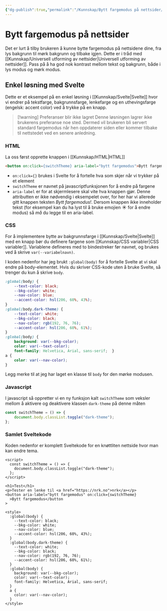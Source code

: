 ```yaml
---
{"dg-publish":true,"permalink":"/Kunnskap/Bytt fargemodus på nettsider/","title":"Bytt fargemodus på nettsider","tags":["it1","svelte","css"]}
---
```



# Bytt fargemodus på nettsider
Det er lurt å tilby brukeren å kunne bytte fargemodus på nettsidene dine, fra lys bakgrunn til mørk bakgrunn og tilbake igjen. Dette er i tråd med [[Kunnskap/Universell utforming av nettsider\|Universell utforming av nettsider]]. Pass på å ha god nok kontrast mellom tekst og bakgrunn, både i lys modus og mørk modus.

## Enkel løsning med Svelte
Dette er et eksempel på en enkel løsning i [[Kunnskap/Svelte\|Svelte]] hvor vi endrer på tekstfarge, bakgrunnsfarge, lenkefarge og en uthevingsfarge (engelsk: accent color) ved å trykke på en knapp. 

>[!warning] Preferanser blir ikke lagret
>Denne løsningen lagrer ikke brukerens preferanse noe sted. Dermed vil brukeren bli servert standard fargemodus når hen oppdaterer siden eller kommer tilbake til nettstedet ved en senere anledning.

### HTML
La oss først opprette knappen i [[Kunnskap/HTML\|HTML]]
```html
<button on:click={switchTheme} aria-label="bytt fargemodus">Bytt fargemodus!</button>
```

- `on:click={}` brukes i Svelte for å fortelle hva som skjer når vi trykker på et element
- `switchTheme` er navnet på javascriptfunksjonen for å endre på fargene
- `aria-label` er for at skjermlesere skal vite hva knappen gjør. Denne attributten er ikke nødvendig i eksempelet over, for her har vi allerede gitt knappen teksten *Bytt fargemodus!*. Dersom knappen ikke inneholder tekst (for eksempel kan du ha lyst til å bruke emojien ☀ for å endre modus) så *må* du legge til en aria-label.

### CSS
For å implementere bytte av bakgrunnsfarge i [[Kunnskap/Svelte\|Svelte]] med en knapp bør du definere fargene som [[Kunnskap/CSS variabler\|CSS variabler]]. Variablene defineres med to bindestreker før navnet, og brukes ved å skrive `var(--variabelnavn)`.

I koden nedenfor har jeg brukt `:global(body)` for å fortelle Svelte at vi skal endre på body-elementet. Hvis du skriver CSS-kode uten å bruke Svelte, så trenger du kun å skrive `body`.

```css
:global(body) {
	--text-color: black;
	--bkg-color: white;
	--nav-color: blue;
	--accent-color: hsl(206, 60%, 43%);
}
:global(body.dark-theme) {
	--text-color: white;
	--bkg-color: black;
	--nav-color: rgb(192, 76, 76);
	--accent-color: hsl(206, 60%, 61%);
}
:global(body) {
	background: var(--bkg-color);
	color: var(--text-color);
	font-family: Helvetica, Arial, sans-serif;  }
a {
	color: var(--nav-color);
}
```

Legg merke til at jeg har laget en klasse til `body` for den mørke modusen. 

### Javascript
I javascript så oppretter vi en ny funksjon kalt `switchTheme` som veksler mellom å aktivere og deaktivere klassen `dark-theme` på denne måten

```javascript
const switchTheme = () => {
	document.body.classList.toggle("dark-theme");
};
```

### Samlet Sveltekode
Koden nedenfor er komplett Sveltekode for en knøttliten nettside hvor man kan endre tema.

```svelte
<script>
  const switchTheme = () => {
    document.body.classList.toggle("dark-theme");
  };
</script>

<h1>Test</h1>
<p>Tester en lenke til <a href="https://nrk.no">nrk</a></p>
<button aria-label="bytt fargemodus" on:click={switchTheme}
  >Bytt fargemodus</button
>

<style>
  :global(body) {
    --text-color: black;
    --bkg-color: white;
    --nav-color: blue;
    --accent-color: hsl(206, 60%, 43%);
  }
  :global(body.dark-theme) {
    --text-color: white;
    --bkg-color: black;
    --nav-color: rgb(192, 76, 76);
    --accent-color: hsl(206, 60%, 61%);
  }
  :global(body) {
    background: var(--bkg-color);
    color: var(--text-color);
    font-family: Helvetica, Arial, sans-serif;
  }
  a {
    color: var(--nav-color);
  }
</style>
```

